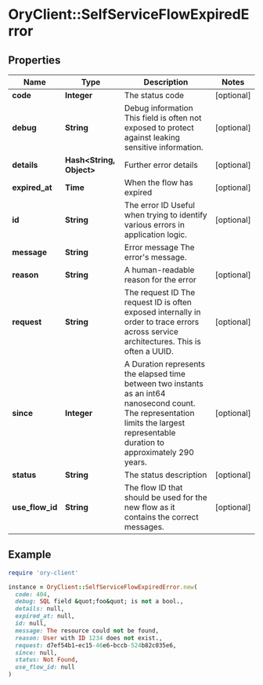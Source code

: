 # OryClient::SelfServiceFlowExpiredError

## Properties

| Name | Type | Description | Notes |
| ---- | ---- | ----------- | ----- |
| **code** | **Integer** | The status code | [optional] |
| **debug** | **String** | Debug information  This field is often not exposed to protect against leaking sensitive information. | [optional] |
| **details** | **Hash&lt;String, Object&gt;** | Further error details | [optional] |
| **expired_at** | **Time** | When the flow has expired | [optional] |
| **id** | **String** | The error ID  Useful when trying to identify various errors in application logic. | [optional] |
| **message** | **String** | Error message  The error&#39;s message. |  |
| **reason** | **String** | A human-readable reason for the error | [optional] |
| **request** | **String** | The request ID  The request ID is often exposed internally in order to trace errors across service architectures. This is often a UUID. | [optional] |
| **since** | **Integer** | A Duration represents the elapsed time between two instants as an int64 nanosecond count. The representation limits the largest representable duration to approximately 290 years. | [optional] |
| **status** | **String** | The status description | [optional] |
| **use_flow_id** | **String** | The flow ID that should be used for the new flow as it contains the correct messages. | [optional] |

## Example

```ruby
require 'ory-client'

instance = OryClient::SelfServiceFlowExpiredError.new(
  code: 404,
  debug: SQL field &quot;foo&quot; is not a bool.,
  details: null,
  expired_at: null,
  id: null,
  message: The resource could not be found,
  reason: User with ID 1234 does not exist.,
  request: d7ef54b1-ec15-46e6-bccb-524b82c035e6,
  since: null,
  status: Not Found,
  use_flow_id: null
)
```

